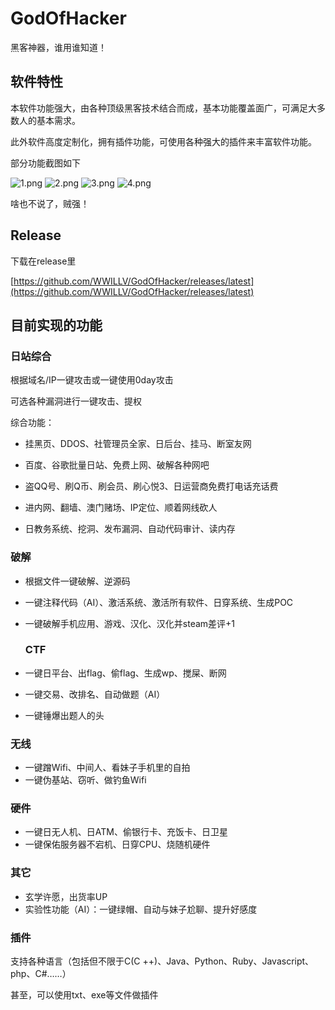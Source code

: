 # GodOfHacker
黑客神器，谁用谁知道！

## 软件特性

本软件功能强大，由各种顶级黑客技术结合而成，基本功能覆盖面广，可满足大多数人的基本需求。

此外软件高度定制化，拥有插件功能，可使用各种强大的插件来丰富软件功能。

部分功能截图如下



![1.png](https://i.loli.net/2018/08/04/5b6526975ac34.png)
![2.png](https://i.loli.net/2018/08/04/5b65269765ae0.png)
![3.png](https://i.loli.net/2018/08/04/5b6526976af67.png)
![4.png](https://i.loli.net/2018/08/04/5b65269778322.png)

啥也不说了，贼强！

## Release
下载在release里

[https://github.com/WWILLV/GodOfHacker/releases/latest](https://github.com/WWILLV/GodOfHacker/releases/latest)

## 目前实现的功能

### 日站综合

根据域名/IP一键攻击或一键使用0day攻击

可选各种漏洞进行一键攻击、提权

综合功能：

- 挂黑页、DDOS、社管理员全家、日后台、挂马、断室友网

- 百度、谷歌批量日站、免费上网、破解各种网吧

- 盗QQ号、刷Q币、刷会员、刷心悦3、日运营商免费打电话充话费

- 进内网、翻墙、澳门赌场、IP定位、顺着网线砍人

- 日教务系统、挖洞、发布漏洞、自动代码审计、读内存

  
### 破解

- 根据文件一键破解、逆源码
- 一键注释代码（AI）、激活系统、激活所有软件、日穿系统、生成POC
- 一键破解手机应用、游戏、汉化、汉化并steam差评+1

  ### CTF

- 一键日平台、出flag、偷flag、生成wp、搅屎、断网
- 一键交易、改排名、自动做题（AI）
- 一键锤爆出题人的头

### 无线

- 一键蹭Wifi、中间人、看妹子手机里的自拍
- 一键伪基站、窃听、做钓鱼Wifi

### 硬件

- 一键日无人机、日ATM、偷银行卡、充饭卡、日卫星
- 一键保佑服务器不宕机、日穿CPU、烧随机硬件

### 其它

- 玄学许愿，出货率UP
- 实验性功能（AI）：一键绿帽、自动与妹子尬聊、提升好感度

### 插件

支持各种语言（包括但不限于C(C ++)、Java、Python、Ruby、Javascript、php、C#……）

甚至，可以使用txt、exe等文件做插件